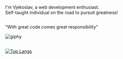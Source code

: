 I'm Vjekoslav, a web development enthusiast. <br>
Self-taught individual on the road to pursuit greatness! <br>
##

“With great code comes great responsibility”

![giphy](https://user-images.githubusercontent.com/76040902/155007460-649d144f-701b-408d-9340-2b98368705a4.gif)

##

[![Top Langs](https://github-readme-stats.vercel.app/api/top-langs/?username=Vj3ko)](https://github.com/Vj3ko/github-readme-stats) &nbsp; &nbsp; &nbsp; &nbsp;



